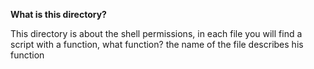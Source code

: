 **What is this directory?**

This directory is about the shell permissions,  in each file
you will find a script with a function, what function? the name of the file describes his function